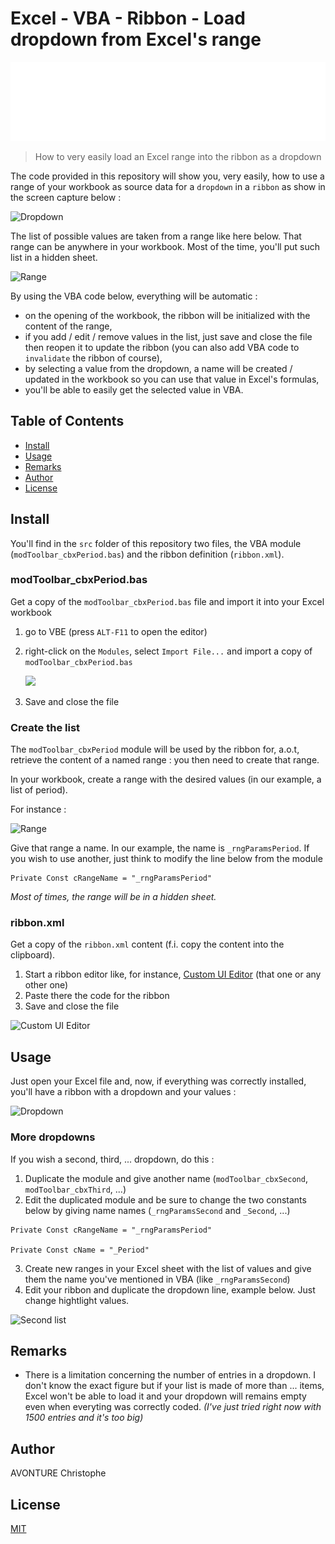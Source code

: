 # Excel - VBA - Ribbon - Load dropdown from Excel's range

![Banner](./banner.svg)

> How to very easily load an Excel range into the ribbon as a dropdown

The code provided in this repository will show you, very easily, how to use a range of your workbook as source data for a `dropdown` in a `ribbon` as show in the screen capture below :

![Dropdown](images/ribbon_1.png)

The list of possible values are taken from a range like here below. That range can be anywhere in your workbook. Most of the time, you'll put such list in a hidden sheet.

![Range](images/ribbon_2.png)

By using the VBA code below, everything will be automatic :

- on the opening of the workbook, the ribbon will be initialized with the content of the range,
- if you add / edit / remove values in the list, just save and close the file then reopen it to update the ribbon (you can also add VBA code to `invalidate` the ribbon of course),
- by selecting a value from the dropdown, a name will be created / updated in the workbook so you can use that value in Excel's formulas,
- you'll be able to easily get the selected value in VBA.

## Table of Contents

- [Install](#install)
- [Usage](#usage)
- [Remarks](#remarks)
- [Author](#author)
- [License](#license)

## Install

You'll find in the `src` folder of this repository two files, the VBA module (`modToolbar_cbxPeriod.bas`) and the ribbon definition (`ribbon.xml`).

### modToolbar_cbxPeriod.bas

Get a copy of the `modToolbar_cbxPeriod.bas` file and import it into your Excel workbook

1. go to VBE (press `ALT-F11` to open the editor)
2. right-click on the `Modules`, select `Import File...` and import a copy of `modToolbar_cbxPeriod.bas`

   ![](images/vbe_import.png)
3. Save and close the file

### Create the list

The `modToolbar_cbxPeriod` module will be used by the ribbon for, a.o.t, retrieve the content of a named range : you then need to create that range.

In your workbook, create a range with the desired values (in our example, a list of period).

For instance :

![Range](images/range.png)

Give that range a name. In our example, the name is `_rngParamsPeriod`. If you wish to use another, just think to modify the line below from the module

```vbnet
Private Const cRangeName = "_rngParamsPeriod"
```

_Most of times, the range will be in a hidden sheet._

### ribbon.xml

Get a copy of the `ribbon.xml` content (f.i. copy the content into the clipboard).

1. Start a ribbon editor like, for instance, [Custom UI Editor](http://openxmldeveloper.org/blog/b/openxmldeveloper/archive/2006/05/26/customuieditor.aspx) (that one or any other one)
2. Paste there the code for the ribbon
3. Save and close the file

![Custom UI Editor](images/ui_editor.png)

## Usage

Just open your Excel file and, now, if everything was correctly installed, you'll have a ribbon with a dropdown and your values :

![Dropdown](images/ribbon_1.png)

### More dropdowns

If you wish a second, third, ... dropdown, do this :

1. Duplicate the module and give another name (`modToolbar_cbxSecond`, `modToolbar_cbxThird`, ...)
2. Edit the duplicated module and be sure to change the two constants below by giving name names (`_rngParamsSecond` and `_Second`, ...)

```vbnet
Private Const cRangeName = "_rngParamsPeriod"

Private Const cName = "_Period"
```

3. Create new ranges in your Excel sheet with the list of values and give them the name you've mentioned in VBA (like `_rngParamsSecond`)
4. Edit your ribbon and duplicate the dropdown line, example below. Just change hightlight values.

![Second list](images/ui_editor_second.png)

## Remarks

- There is a limitation concerning the number of entries in a dropdown. I don't know the exact figure but if your list is made of more than ... items, Excel won't be able to load it and your dropdown will remains empty even when everyting was correctly coded. _(I've just tried right now with 1500 entries and it's too big)_

## Author

AVONTURE Christophe

## License

[MIT](LICENSE)
